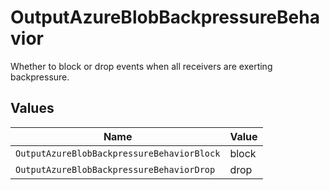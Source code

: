 # OutputAzureBlobBackpressureBehavior

Whether to block or drop events when all receivers are exerting backpressure.


## Values

| Name                                       | Value                                      |
| ------------------------------------------ | ------------------------------------------ |
| `OutputAzureBlobBackpressureBehaviorBlock` | block                                      |
| `OutputAzureBlobBackpressureBehaviorDrop`  | drop                                       |